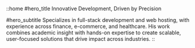 ::home
#hero_title
Innovative Development, Driven by Precision

#hero_subtitle
Specializes in full-stack development and web hosting, with experience across finance, e-commerce, and healthcare. His work combines academic insight with hands-on expertise to create scalable, user-focused solutions that drive impact across industries.
::
